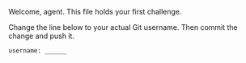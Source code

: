 Welcome, agent. This file holds your first challenge.

Change the line below to your actual Git username.
Then commit the change and push it.

```txt
username: ______
